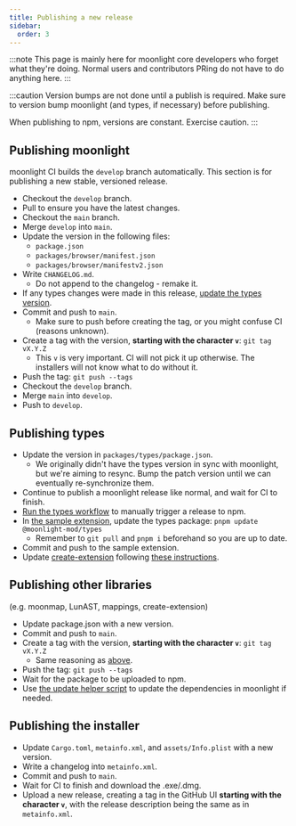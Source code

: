 ```yaml
---
title: Publishing a new release
sidebar:
  order: 3
---
```


:::note
This page is mainly here for moonlight core developers who forget what they're doing. Normal users and contributors PRing do not have to do anything here.
:::

:::caution
Version bumps are not done until a publish is required. Make sure to version bump moonlight (and types, if necessary) before publishing.

When publishing to npm, versions are constant. Exercise caution.
:::

## Publishing moonlight

moonlight CI builds the `develop` branch automatically. This section is for publishing a new stable, versioned release.

- Checkout the `develop` branch.
- Pull to ensure you have the latest changes.
- Checkout the `main` branch.
- Merge `develop` into `main`.
- Update the version in the following files:
  - `package.json`
  - `packages/browser/manifest.json`
  - `packages/browser/manifestv2.json`
- Write `CHANGELOG.md`.
  - Do not append to the changelog - remake it.
- If any types changes were made in this release, [update the types version](#publishing-types).
- Commit and push to `main`.
  - Make sure to push before creating the tag, or you might confuse CI (reasons unknown).
- Create a tag with the version, **starting with the character `v`**: `git tag vX.Y.Z`
  - This `v` is very important. CI will not pick it up otherwise. The installers will not know what to do without it.
- Push the tag: `git push --tags`
- Checkout the `develop` branch.
- Merge `main` into `develop`.
- Push to `develop`.

## Publishing types

- Update the version in `packages/types/package.json`.
  - We originally didn't have the types version in sync with moonlight, but we're aiming to resync. Bump the patch version until we can eventually re-synchronize them.
- Continue to publish a moonlight release like normal, and wait for CI to finish.
- [Run the types workflow](https://github.com/moonlight-mod/moonlight/actions/workflows/types.yml) to manually trigger a release to npm.
- In [the sample extension](https://github.com/moonlight-mod/sample-extension), update the types package: `pnpm update @moonlight-mod/types`
  - Remember to `git pull` and `pnpm i` beforehand so you are up to date.
- Commit and push to the sample extension.
- Update [create-extension](https://github.com/moonlight-mod/create-extension) following [these instructions](#publishing-other-libraries).

## Publishing other libraries

(e.g. moonmap, LunAST, mappings, create-extension)

- Update package.json with a new version.
- Commit and push to `main`.
- Create a tag with the version, **starting with the character `v`**: `git tag vX.Y.Z`
  - Same reasoning as [above](#publishing-moonlight).
- Push the tag: `git push --tags`
- Wait for the package to be uploaded to npm.
- Use [the update helper script](/dev/helper-scripts) to update the dependencies in moonlight if needed.

## Publishing the installer

- Update `Cargo.toml`, `metainfo.xml`, and `assets/Info.plist` with a new version.
- Write a changelog into `metainfo.xml`.
- Commit and push to `main`.
- Wait for CI to finish and download the .exe/.dmg.
- Upload a new release, creating a tag in the GitHub UI **starting with the character `v`**, with the release description being the same as in `metainfo.xml`.
